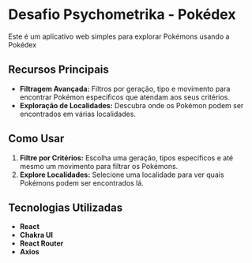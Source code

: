 # Desafio Psychometrika - Pokédex

Este é um aplicativo web simples para explorar Pokémons usando a Pokédex

## Recursos Principais

- **Filtragem Avançada:** Filtros por geração, tipo e movimento para encontrar Pokémon específicos que atendam aos seus critérios.
- **Exploração de Localidades:** Descubra onde os Pokémon podem ser encontrados em várias localidades.

## Como Usar

1. **Filtre por Critérios:** Escolha uma geração, tipos específicos e até mesmo um movimento para filtrar os Pokémons.
2. **Explore Localidades:** Selecione uma localidade para ver quais Pokémons podem ser encontrados lá.

## Tecnologias Utilizadas

- **React**
- **Chakra UI**
- **React Router**
- **Axios** 
